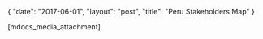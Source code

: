 {
   "date": "2017-06-01",
   "layout": "post",
   "title": "Peru Stakeholders Map"
}

[mdocs_media_attachment]